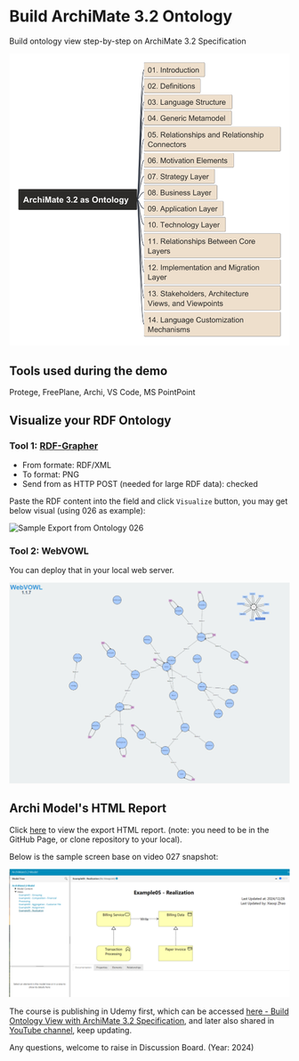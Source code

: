 # Build ArchiMate 3.2 Ontology

Build ontology view step-by-step on ArchiMate 3.2 Specification

<!-- <image src="img/ArchiMate_3.2_as_Ontology.png" alt="archimate 3.2" width=500> -->

![archimate 3.2](img/ArchiMate_3.2_as_Ontology.png)

## Tools used during the demo

Protege, FreePlane, Archi, VS Code, MS PointPoint

## Visualize your RDF Ontology

### Tool 1: [RDF-Grapher](https://www.ldf.fi/service/rdf-grapher)

- From formate: RDF/XML
- To format: PNG
- Send from as HTTP POST (needed for large RDF data): checked

Paste the RDF content into the field and click `Visualize` button, you may get below visual (using 026 as example):

<!-- <image src="img/rdf-grapher/ontology-026.png" alt="Sample Export from Ontology 026" width=800> -->

![Sample Export from Ontology 026](img/rdf-grapher/ontology-026.png)

### Tool 2: WebVOWL

You can deploy that in your local web server.

<!-- <image src="img/webvowl/webvowl-026.png" alt="Sample Export from Ontology 026" width=800> -->

![Sample Export from Ontology 026](img/webvowl/webvowl-026.png)


## Archi Model's HTML Report

Click [here](archi_report/index.html) to view the export HTML report. (note: you need to be in the GitHub Page, or clone repository to your local).

Below is the sample screen base on video 027 snapshot:

<!-- <image src="img/archi/archi-html-report-027.png" alt="archi-html-report-027" width=800> -->

![archi-html-report-027](img/archi/archi-html-report-027.png)

The course is publishing in Udemy first, which can be accessed [here - Build Ontology View with ArchiMate 3.2 Specification](https://www.udemy.com/course/build-ontology-view-with-learning-archimate/?referralCode=6A3B23ADD67551B38D2B), and later also shared in [YouTube 
channel](https://www.youtube.com/playlist?list=PL6DEHvciXKeUWWe--FiiSIyga0vt3kBpI), keep updating.

Any questions, welcome to raise in Discussion Board. (Year: 2024)